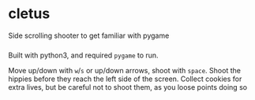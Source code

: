 # cletus
Side scrolling shooter to get familiar with pygame

###
Built with python3, and required `pygame` to run.

Move up/down with `w`/`s` or up/down arrows, shoot
with `space`. Shoot the hippies before they reach the
left side of the screen. Collect cookies for extra lives,
but be careful not to shoot them, as you loose points doing so
